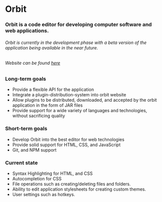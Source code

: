 
# Orbit
### Orbit is a code editor for developing computer software and web applications. 
###### Orbit is currently in the development phase with a beta version of the application being available in the near future.
###### Website can be found [here](https://orbiteditor.com)
### Long-term goals
* Provide a flexible API for the application
* Integrate a plugin-distribution-system into orbit website
* Allow plugins to be distributed, downloaded, and accepted by the orbit application in the form of JAR files
* Provide support for a wide variety of languages and technologies, without sacrificing quality
### Short-term goals
* Develop Orbit into the best editor for web technologies
* Provide solid support for HTML, CSS, and JavaScript
* Git, and NPM support
### Current state
* Syntax Highlighting for HTML, and CSS
* Autocompletion for CSS
* File operations such as creating/deleting files and folders.
* Ability to edit application stylesheets for creating custom themes.
* User settings such as hotkeys.
